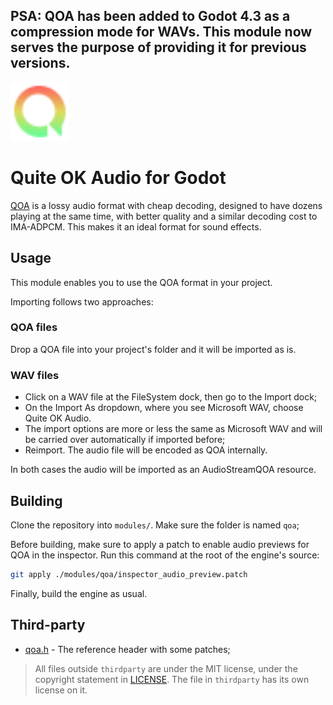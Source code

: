 ## PSA: QOA has been added to Godot 4.3 as a compression mode for WAVs. This module now serves the purpose of providing it for previous versions.

<img src="https://github.com/DeeJayLSP/godot-qoa-module/raw/master/media/AudioStreamQOALogo.svg" alt="AudioStreamQOALogo.svg" width=94/>

# Quite OK Audio for Godot
[QOA](https://qoaformat.org/) is a lossy audio format with cheap decoding, designed to have dozens playing at the same time, with better quality and a similar decoding cost to IMA-ADPCM. This makes it an ideal format for sound effects.

## Usage

This module enables you to use the QOA format in your project.

Importing follows two approaches:

### QOA files
Drop a QOA file into your project's folder and it will be imported as is.

### WAV files
- Click on a WAV file at the FileSystem dock, then go to the Import dock;
- On the Import As dropdown, where you see Microsoft WAV, choose Quite OK Audio.
- The import options are more or less the same as Microsoft WAV and will be carried over automatically if imported before;
- Reimport. The audio file will be encoded as QOA internally.

In both cases the audio will be imported as an AudioStreamQOA resource.

## Building

Clone the repository into `modules/`. Make sure the folder is named `qoa`;

Before building, make sure to apply a patch to enable audio previews for QOA in the inspector. Run this command at the root of the engine's source:
```bash
git apply ./modules/qoa/inspector_audio_preview.patch
```

Finally, build the engine as usual.

## Third-party
- [qoa.h](https://github.com/phoboslab/qoa/blob/master/qoa.h) - The reference header with some patches;

> All files outside `thirdparty` are under the MIT license, under the copyright statement in [LICENSE](https://github.com/DeeJayLSP/godot-qoa-module/blob/master/LICENSE). The file in `thirdparty` has its own license on it.

